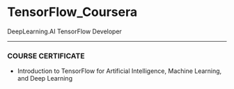 # TensorFlow_Coursera
DeepLearning.AI TensorFlow Developer
<hr>

  ### COURSE CERTIFICATE
  
   - Introduction to TensorFlow for Artificial Intelligence, Machine Learning, and Deep Learning
